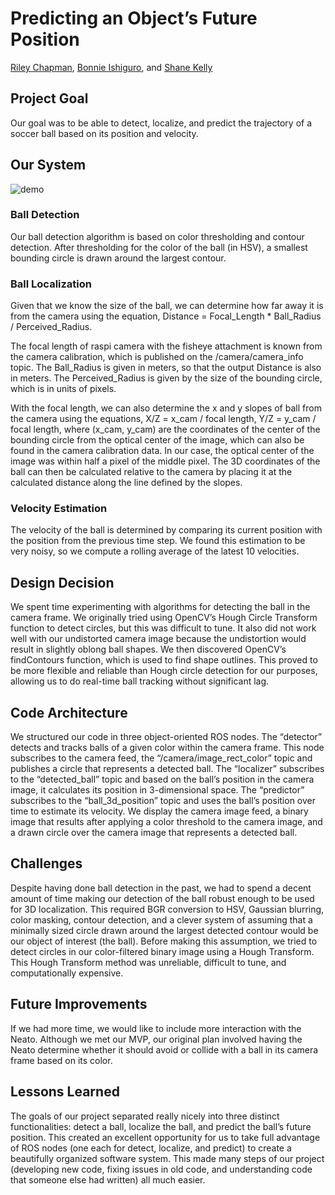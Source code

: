 # Predicting an Object’s Future Position

[Riley Chapman](https://github.com/rileychapman), [Bonnie Ishiguro](https://github.com/bishiguro), and [Shane Kelly](https://github.com/shanek21)

## Project Goal
Our goal was to be able to detect, localize, and predict the trajectory of a soccer ball based on its position and velocity.

## Our System

![demo](demo.gif)

### Ball Detection

Our ball detection algorithm is based on color thresholding and contour detection. After thresholding for the color of the ball (in HSV), a smallest bounding circle is drawn around the largest contour.

### Ball Localization

Given that we know the size of the ball, we can determine how far away it is from the camera using the equation,
    Distance = Focal_Length * Ball_Radius / Perceived_Radius.

The focal length of raspi camera with the fisheye attachment is known from the camera calibration, which is published on the /camera/camera_info topic. The Ball_Radius is given in meters, so that the output Distance is also in meters. The Perceived_Radius is given by the size of the bounding circle, which is in units of pixels.

With the focal length, we can also determine the x and y slopes of ball from the camera using the equations,
        X/Z =  x_cam / focal length,
        Y/Z =  y_cam / focal length,
    where (x_cam, y_cam) are the coordinates of the center of the bounding circle from the optical center of the image, which can also be found in the camera calibration data. In our case, the optical center of the image was within half a pixel of the middle pixel.
    The 3D coordinates of the ball can then be calculated relative to the camera by placing it at the calculated distance along the line defined by the slopes. 

### Velocity Estimation

The velocity of the ball is determined by comparing its current position with the position from the previous time step. We found this estimation to be very noisy, so we compute a rolling average of the latest 10 velocities. 

## Design Decision

We spent time experimenting with algorithms for detecting the ball in the camera frame.  We originally tried using OpenCV’s Hough Circle Transform function to detect circles, but this was difficult to tune.  It also did not work well with our undistorted camera image because the undistortion would result in slightly oblong ball shapes.  We then discovered OpenCV’s findContours function, which is used to find shape outlines.  This proved to be more flexible and reliable than Hough circle detection for our purposes, allowing us to do real-time ball tracking without significant lag.

## Code Architecture

We structured our code in three object-oriented ROS nodes.  The “detector” detects and tracks balls of a given color within the camera frame.  This node subscribes to the camera feed, the “/camera/image_rect_color” topic and publishes a circle that represents a detected ball.  The “localizer” subscribes to the “detected_ball” topic and based on the ball’s position in the camera image, it calculates its position in 3-dimensional space.  The “predictor” subscribes to the “ball_3d_position” topic and uses the ball’s position over time to estimate its velocity.  We display the camera image feed, a binary image that results after applying a color threshold to the camera image, and a drawn circle over the camera image that represents a detected ball.

## Challenges

Despite having done ball detection in the past, we had to spend a decent amount of time making our detection of the ball robust enough to be used for 3D localization. This required BGR conversion to HSV, Gaussian blurring, color masking, contour detection, and a clever system of assuming that a minimally sized circle drawn around the largest detected contour would be our object of interest (the ball). Before making this assumption, we tried to detect circles in our color-filtered binary image using a Hough Transform. This Hough Transform method was unreliable, difficult to tune, and computationally expensive.

## Future Improvements

If we had more time, we would like to include more interaction with the Neato.  Although we met our MVP, our original plan involved having the Neato determine whether it should avoid or collide with a ball in its camera frame based on its color.

## Lessons Learned

The goals of our project separated really nicely into three distinct functionalities: detect a ball, localize the ball, and predict the ball’s future position. This created an excellent opportunity for us to take full advantage of ROS nodes (one each for detect, localize, and predict) to create a beautifully organized software system. This made many steps of our project (developing new code, fixing issues in old code, and understanding code that someone else had written) all much easier.

